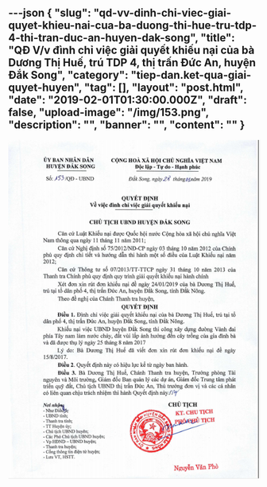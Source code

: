 ---json
{
    "slug": "qd-vv-dinh-chi-viec-giai-quyet-khieu-nai-cua-ba-duong-thi-hue-tru-tdp-4-thi-tran-duc-an-huyen-dak-song",
    "title": "QĐ V/v đình chỉ việc giải quyết khiếu nại của bà Dương Thị Huế, trú TDP 4, thị trấn Đức An, huyện Đắk Song",
    "category": "tiep-dan.ket-qua-giai-quyet-huyen",
    "tag": [],
    "layout": "post.html",
    "date": "2019-02-01T01:30:00.000Z",
    "draft": false,
    "upload-image": "/img/153.png",
    "description": "",
    "banner": "",
    "__content__": ""
}
---
<p><img alt="" src="/img/153.png" /></p>
